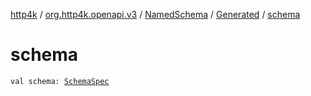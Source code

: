 [http4k](../../../index.md) / [org.http4k.openapi.v3](../../index.md) / [NamedSchema](../index.md) / [Generated](index.md) / [schema](./schema.md)

# schema

`val schema: `[`SchemaSpec`](../../-schema-spec/index.md)